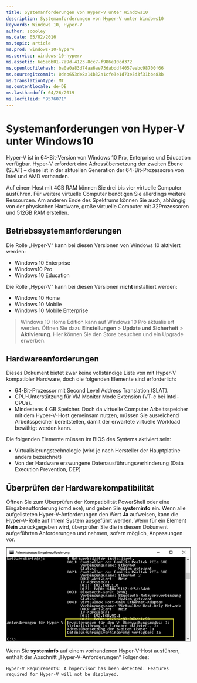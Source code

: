 ```yaml
---
title: Systemanforderungen von Hyper-V unter Windows10
description: Systemanforderungen von Hyper-V unter Windows10
keywords: Windows 10, Hyper-V
author: scooley
ms.date: 05/02/2016
ms.topic: article
ms.prod: windows-10-hyperv
ms.service: windows-10-hyperv
ms.assetid: 6e5e6b01-7a9d-4123-8cc7-f986e10cd372
ms.openlocfilehash: ba0a0a83d74aa6ae73dabddf4057eebc98700f66
ms.sourcegitcommit: 0deb653de8a14b32a1cfe3e1d73e5d3f31bbe83b
ms.translationtype: MT
ms.contentlocale: de-DE
ms.lasthandoff: 04/26/2019
ms.locfileid: "9576071"
---
```

# <a name="windows-10-hyper-v-system-requirements"></a>Systemanforderungen von Hyper-V unter Windows10

Hyper-V ist in 64-Bit-Version von Windows 10 Pro, Enterprise und Education verfügbar. Hyper-V erfordert eine Adressübersetzung der zweiten Ebene (SLAT) – diese ist in der aktuellen Generation der 64-Bit-Prozessoren von Intel und AMD vorhanden.

Auf einem Host mit 4GB RAM können Sie drei bis vier virtuelle Computer ausführen. Für weitere virtuelle Computer benötigen Sie allerdings weitere Ressourcen. Am anderen Ende des Spektrums können Sie auch, abhängig von der physischen Hardware, große virtuelle Computer mit 32Prozessoren und 512GB RAM erstellen.

## <a name="operating-system-requirements"></a>Betriebssystemanforderungen

Die Rolle „Hyper-V“ kann bei diesen Versionen von Windows 10 aktiviert werden:

- Windows 10 Enterprise
- Windows10 Pro
- Windows 10 Education

Die Rolle „Hyper-V“ kann bei diesen Versionen **nicht** installiert werden:

- Windows 10 Home
- Windows 10 Mobile
- Windows 10 Mobile Enterprise

>Windows 10 Home Edition kann auf Windows 10 Pro aktualisiert werden. Öffnen Sie dazu **Einstellungen** > **Update und Sicherheit** > **Aktivierung**. Hier können Sie den Store besuchen und ein Upgrade erwerben.

## <a name="hardware-requirements"></a>Hardwareanforderungen

Dieses Dokument bietet zwar keine vollständige Liste von mit Hyper-V kompatibler Hardware, doch die folgenden Elemente sind erforderlich:
    
- 64-Bit-Prozessor mit Second Level Address Translation (SLAT).
- CPU-Unterstützung für VM Monitor Mode Extension (VT-c bei Intel-CPUs).
- Mindestens 4 GB Speicher. Doch da virtuelle Computer Arbeitsspeicher mit dem Hyper-V-Host gemeinsam nutzen, müssen Sie ausreichend Arbeitsspeicher bereitstellen, damit der erwartete virtuelle Workload bewältigt werden kann.

Die folgenden Elemente müssen im BIOS des Systems aktiviert sein:
- Virtualisierungstechnologie (wird je nach Hersteller der Hauptplatine anders bezeichnet)
- Von der Hardware erzwungene Datenausführungsverhinderung (Data Execution Prevention, DEP)

## <a name="verify-hardware-compatibility"></a>Überprüfen der Hardwarekompatibilität

Öffnen Sie zum Überprüfen der Kompatibilität PowerShell oder eine Eingabeaufforderung (cmd.exe), und geben Sie **systeminfo** ein. Wenn alle aufgelisteten Hyper-V-Anforderungen den Wert **Ja** aufweisen, kann die Hyper-V-Rolle auf Ihrem System ausgeführt werden. Wenn für ein Element **Nein** zurückgegeben wird, überprüfen Sie die in diesem Dokument aufgeführten Anforderungen und nehmen, sofern möglich, Anpassungen vor.

![](media/SystemInfo-upd.png)

Wenn Sie **systeminfo** auf einem vorhandenen Hyper-V-Host ausführen, enthält der Abschnitt „Hyper-V-Anforderungen“ Folgendes:

```
Hyper-V Requirements: A hypervisor has been detected. Features required for Hyper-V will not be displayed.
```
